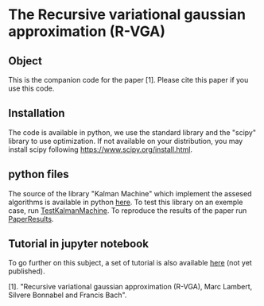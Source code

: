 # The Recursive variational gaussian approximation (R-VGA)

## Object

This is the companion code for the paper \[1\]. Please cite this paper if you use this code.  

## Installation
The code is available in python, we use the standard library and the "scipy" library to use optimization. If not available on your distribution, you may install scipy following https://www.scipy.org/install.html.

## python files
The source of the library "Kalman Machine" which implement the assesed algorithms is available in python [here][0]. To test this library on an exemple case, run [TestKalmanMachine][1]. To reproduce the results of the paper run [PaperResults][2]. 

## Tutorial in jupyter notebook
To go further on this subject, a set of tutorial is also available [here][3] (not yet published). 

[0]: ./KalmanMachine
[1]: ./TestKalmanMachine.py
[2]: ./PaperResults.py
[3]: ./Tutorial/README.md

\[1\]. "Recursive variational gaussian approximation (R-VGA), Marc Lambert, Silvere Bonnabel and Francis Bach". 
